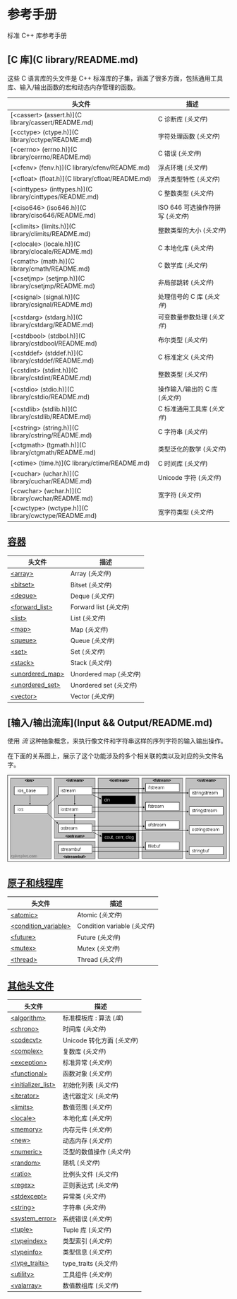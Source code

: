 # 参考手册

标准 C++ 库参考手册

## [C 库](C library/README.md)

这些 C 语言库的头文件是 C++ 标准库的子集，涵盖了很多方面，包括通用工具库、输入/输出函数的宏和动态内存管理的函数。

头文件                                                      | 描述
----------------------------------------------------------- | ----------------------
[\<cassert\> (assert.h)](C library/cassert/README.md)       | C 诊断库 (_头文件_)
[\<cctype\> (ctype.h)](C library/cctype/README.md)          | 字符处理函数 (_头文件_)
[\<cerrno\> (errno.h)](C library/cerrno/README.md)          | C 错误 (_头文件_)
[\<cfenv\> (fenv.h)](C library/cfenv/README.md)             | 浮点环境 (_头文件_)
[\<cfloat\> (float.h)](C library/cfloat/README.md)          | 浮点类型特性 (_头文件_)
[\<cinttypes\> (inttypes.h)](C library/cinttypes/README.md) | C 整数类型 (_头文件_)
[\<ciso646\> (iso646.h)](C library/ciso646/README.md)       | ISO 646 可选操作符拼写 (_头文件_)
[\<climits\> (limits.h)](C library/climits/README.md)       | 整数类型的大小 (_头文件_)
[\<clocale\> (locale.h)](C library/clocale/README.md)       | C 本地化库 (_头文件_)
[\<cmath\> (math.h)](C library/cmath/README.md)             | C 数学库 (_头文件_)
[\<csetjmp\> (setjmp.h)](C library/csetjmp/README.md)       | 非局部跳转 (_头文件_)
[\<csignal\> (signal.h)](C library/csignal/README.md)       | 处理信号的 C 库 (_头文件_)
[\<cstdarg\> (stdarg.h)](C library/cstdarg/README.md)       | 可变数量参数处理 (_头文件_)
[\<cstdbool\> (stdbol.h)](C library/cstdbool/README.md)     | 布尔类型 (_头文件_)
[\<cstddef\> (stddef.h)](C library/cstddef/README.md)       | C 标准定义 (_头文件_)
[\<cstdint\> (stdint.h)](C library/cstdint/README.md)       | 整数类型 (_头文件_)
[\<cstdio\> (stdio.h)](C library/cstdio/README.md)          | 操作输入/输出的 C 库 (_头文件_)
[\<cstdlib\> (stdlib.h)](C library/cstdlib/README.md)       | C 标准通用工具库 (_头文件_)
[\<cstring\> (string.h)](C library/cstring/README.md)       | C 字符串 (_头文件_)
[\<ctgmath\> (tgmath.h)](C library/ctgmath/README.md)       | 类型泛化的数学 (_头文件_)
[\<ctime\> (time.h)](C library/ctime/README.md)             | C 时间库 (_头文件_)
[\<cuchar\> (uchar.h)](C library/cuchar/README.md)          | Unicode 字符 (_头文件_)
[\<cwchar\> (wchar.h)](C library/cwchar/README.md)          | 宽字符 (_头文件_)
[\<cwctype\> (wctype.h)](C library/cwctype/README.md)       | 宽字符类型 (_头文件_)


## [容器](Containers/README.md)

头文件                                                   | 描述
-------------------------------------------------------- | ---------------------
[\<array\>](Containers/array/README.md)                  | Array (_头文件_)
[\<bitset\>](Containers/bitset/README.md)                | Bitset (_头文件_)
[\<deque\>](Containers/deque/README.md)                  | Deque (_头文件_)
[\<forward\_list\>](Containers/forward_list/README.md)   | Forward list (_头文件_)
[\<list\>](Containers/list/README.md)                    | List (_头文件_)
[\<map\>](Containers/map/README.md)                      | Map (_头文件_)
[\<queue\>](Containers/queue/README.md)                  | Queue (_头文件_)
[\<set\>](Containers/set/README.md)                      | Set (_头文件_)
[\<stack\>](Containers/stack/README.md)                  | Stack (_头文件_)
[\<unordered\_map\>](Containers/unordered_map/README.md) | Unordered map (_头文件_)
[\<unordered\_set\>](Containers/unordered_set/README.md) | Unordered set (_头文件_)
[\<vector\>](Containers/vector/README.md)                | Vector (_头文件_)


## [输入/输出流库](Input && Output/README.md)

使用 _流_ 这种抽象概念，来执行像文件和字符串这样的序列字符的输入输出操作。

在下面的关系图上，展示了这个功能涉及的多个相关联的类以及对应的头文件名字。

![images](images/iostream.gif)


## [原子和线程库](Multi-threading/README.md)

头文件                                                                  | 描述
----------------------------------------------------------------------- | -------------------------
[\<atomic\>](Multi-threading/atomic/README.md)                          | Atomic (_头文件_)
[\<condition\_variable\>](Multi-threading/condition_variable/README.md) | Condition variable (_头文件_)
[\<future\>](Multi-threading/future/README.md)                          | Future (_头文件_)
[\<mutex\>](Multi-threading/mutex/README.md)                            | Mutex (_头文件_)
[\<thread\>](Multi-threading/thread/README.md)                          | Thread (_头文件_)


## [其他头文件](Other/README.md)

头文件                                                    | 描述
--------------------------------------------------------- | ----------------
[\<algorithm\>](Other/algorithm/README.md)                | 标准模板库 : 算法 (_库_)
[\<chrono\>](Other/chrono/README.md)                      | 时间库 (_头文件_)
[\<codecvt\>](Other/codecvt/README.md)                    | Unicode 转化方面 (_头文件_)
[\<complex\>](Other/complex/README.md)                    | 复数库 (_头文件_)
[\<exception\>](Other/exception/README.md)                | 标准异常 (_头文件_)
[\<functional\>](Other/functional/README.md)              | 函数对象 (_头文件_)
[\<initializer\_list\>](Other/initializer_list/README.md) | 初始化列表 (_头文件_)
[\<iterator\>](Other/iterator/README.md)                  | 迭代器定义 (_头文件_)
[\<limits\>](Other/limits/README.md)                      | 数值范围 (_头文件_)
[\<locale\>](Other/locale/README.md)                      | 本地化库 (_头文件_)
[\<memory\>](Other/memory/README.md)                      | 内存元件 (_头文件_)
[\<new\>](Other/new/README.md)                            | 动态内存 (_头文件_)
[\<numeric\>](Other/numeric/README.md)                    | 泛型的数值操作 (_头文件_)
[\<random\>](Other/random/README.md)                      | 随机 (_头文件_)
[\<ratio\>](Other/ratio/README.md)                        | 比例头文件 (_头文件_)
[\<regex\>](Other/regex/README.md)                        | 正则表达式 (_头文件_)
[\<stdexcept\>](Other/stdexcept/README.md)                | 异常类 (_头文件_)
[\<string\>](Other/string/README.md)                      | 字符串 (_头文件_)
[\<system\_error\>](Other/system_error/README.md)         | 系统错误  (_头文件_)
[\<tuple\>](Other/tuple/README.md)                        | Tuple 库  (_头文件_)
[\<typeindex\>](Other/typeindex/README.md)                | 类型索引 (_头文件_)
[\<typeinfo\>](Other/typeinfo/README.md)                  | 类型信息 (_头文件_)
[\<type\_traits\>](Other/type_traits/README.md)           | type\_traits (_头文件_)
[\<utility\>](Other/utility/README.md)                    | 工具组件 (_头文件_)
[\<valarray\>](Other/valarray/README.md)                  | 数值数组库 (_头文件_)
